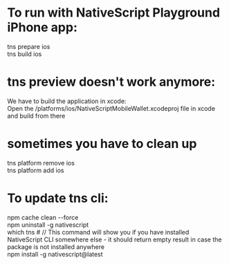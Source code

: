 # To run with NativeScript Playground iPhone app:

tns prepare ios<br>
tns build ios<br>
<!-- tns preview --bundle -->

# tns preview doesn't work anymore:
We have to build the application in xcode: <br>
Open the /platforms/ios/NativeScriptMobileWallet.xcodeproj file in xcode and build from there

# sometimes you have to clean up
tns platform remove ios <br>
tns platform add ios

# To update tns cli:
npm cache clean --force <br>
npm uninstall -g nativescript <br>
which tns # // This command will show you if you have installed NativeScript CLI somewhere else - it should return empty result in case the package is not installed anywhere <br>
npm install -g nativescript@latest <br>